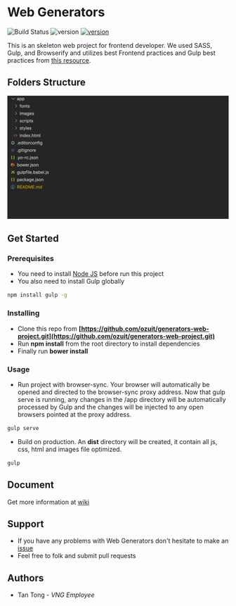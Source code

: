 # Web Generators

![Build Status](https://img.shields.io/badge/build-passing-brightgreen) ![version](https://img.shields.io/badge/contributors-1-blueviolet) [![version](https://img.shields.io/badge/open%20issues-0-red)](https://github.com/ozuit/generators-web-project/issues)

This is an skeleton web project for frontend developer. We used SASS, Gulp, and Browserify and utilizes best Frontend practices and Gulp best practices from [this resource](https://github.com/greypants/gulp-starter).

## Folders Structure

![Generator Web](./images/structure.png)

## Get Started

### Prerequisites

- You need to install [Node JS](https://nodejs.org/en/download/) before run this project
- You also need to install Gulp globally

```bash
npm install gulp -g
```

### Installing

- Clone this repo from **[https://github.com/ozuit/generators-web-project.git](https://github.com/ozuit/generators-web-project.git)**
- Run **npm install** from the root directory to install dependencies
- Finally run **bower install**

### Usage

- Run project with browser-sync. Your browser will automatically be opened and directed to the browser-sync proxy address. Now that gulp serve is running, any changes in the /app directory will be automatically processed by Gulp and the changes will be injected to any open browsers pointed at the proxy address.

```bash
gulp serve
```

- Build on production. An **dist** directory will be created, it contain all js, css, html and images file optimized.

```bash
gulp
```

## Document

Get more information at [wiki](https://github.com/ozuit/generators-web-project/wiki)

## Support

- If you have any problems with Web Generators don't hesitate to make an [issue](https://github.com/ozuit/generators-web-project/issues)
- Feel free to folk and submit pull requests

## Authors

- Tan Tong - *VNG Employee*
